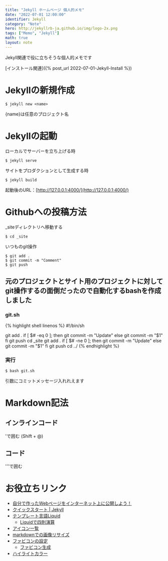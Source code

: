 ```yaml
---
title: "Jekyll ホームページ 個人的メモ"
date: "2022-07-01 12:00:00"
identifier: Jekyll
category: "Note"
hero: http://jekyllrb-ja.github.io/img/logo-2x.png
tags: ["Memo", "Jekyll"]
math: true
layout: note
---
```


Jekyll関連で役に立ちそうな個人的メモです

<!--more-->

[インストール関連]({% post_url 2022-07-01-Jekyll-Install %})

# Jekyllの新規作成

```console
$ jekyll new <name>
```  
{name}は任意のプロジェクト名

# Jekyllの起動

ローカルでサーバーを立ち上げる時  
```console
$ jekyll serve
```

サイトをプロダクションとして生成する時  
```console
$ jekyll build
```

起動後のURL：[http://127.0.0.1:4000/](http://127.0.0.1:4000/)

# Githubへの投稿方法

_siteディレクトリへ移動する  

```console
$ cd _site
```

いつものgit操作  

```console
$ git add .
$ git commit -m "Comment"
$ git push
```

## 元のプロジェクトとサイト用のプロジェクトに対してgit操作するの面倒だったので自動化するbashを作成しました
### git.sh
{% highlight shell linenos %}
#!/bin/sh

git add .
if [ $# -eq 0 ]; then
    git commit -m "Update"
else
    git commit -m "$1"
fi
git push
cd _site
git add .
if [ $# -ne 0 ]; then
    git commit -m "Update"
else
    git commit -m "$1"
fi
git push
cd ../
{% endhighlight %}

### 実行
```console
$ bash git.sh
```

引数にコミットメッセージ入れれえます

# Markdown記法
## インラインコード
\'で囲む (Shift + @)
## コード
\'\'\'で囲む

# お役立ちリンク
- [自分で作ったWebページをインターネット上に公開しよう！](https://prog-8.com/docs/github-pages)
- [クイックスタート \| Jekyll](http://jekyllrb-ja.github.io/docs/)
- [テンプレート言語Liquid](https://clipkit.co/docs/ja/admin/liquid/)
  - [Liquidで四則演算](https://blackpigtail.com/web-design/2680)
- [アイコン一覧](https://johobase.com/font-awesome-icon-font-list-free/)
- [markdownでの画像リサイズ](https://qiita.com/shti_f/items/b819d7fd8cb79ae29687)
- [ファビコンの設定](https://techacademy.jp/magazine/30972)
    - [ファビコン生成](https://favicon-generator.mintsu-dev.com/)
- [ハイライトカラー](https://github.com/rouge-ruby/rouge/wiki/List-of-supported-languages-and-lexers)